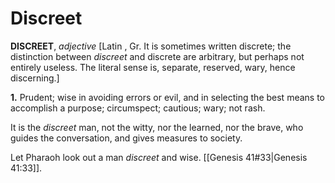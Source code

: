 # Discreet

**DISCREET**, _adjective_ \[Latin , Gr. It is sometimes written discrete; the distinction between _discreet_ and discrete are arbitrary, but perhaps not entirely useless. The literal sense is, separate, reserved, wary, hence discerning.\]

**1.** Prudent; wise in avoiding errors or evil, and in selecting the best means to accomplish a purpose; circumspect; cautious; wary; not rash.

It is the _discreet_ man, not the witty, nor the learned, nor the brave, who guides the conversation, and gives measures to society.

Let Pharaoh look out a man _discreet_ and wise. [[Genesis 41#33|Genesis 41:33]].